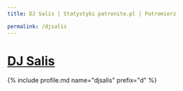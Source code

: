 ```yaml
---
title: DJ Salis | Statystyki patronite.pl | Patromierz

permalink: /djsalis
---
```


# [DJ Salis](https://patronite.pl/djsalis)

{% include profile.md name="djsalis" prefix="d" %}
